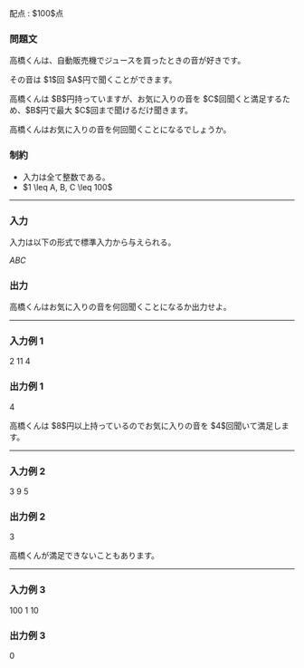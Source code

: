 
<div>

<span>

<span>

<p>
配点 : $100$点
</p>

<div>

<section>

### **問題文**

<p>
高橋くんは、自動販売機でジュースを買ったときの音が好きです。
</p>

<p>
その音は $1$回 $A$円で聞くことができます。
</p>

<p>
高橋くんは $B$円持っていますが、お気に入りの音を $C$回聞くと満足するため、$B$円で最大 $C$回まで聞けるだけ聞きます。
</p>

<p>
高橋くんはお気に入りの音を何回聞くことになるでしょうか。
</p>

</section>

</div>

<div>

<section>

### **制約**

<ul>

<li>
入力は全て整数である。
</li>

<li>
$1 \leq A, B, C \leq 100$
</li>

</ul>

</section>

</div>

---

<div>

<div>

<section>

### **入力**

<p>
入力は以下の形式で標準入力から与えられる。
</p>

<div>

$A$$B$$C$
</div>

</section>

</div>

<div>

<section>

### **出力**

<p>
高橋くんはお気に入りの音を何回聞くことになるか出力せよ。
</p>

</section>

</div>

</div>

---

<div>

<section>

### **入力例 1**

<div>

2 11 4

</div>

</section>

</div>

<div>

<section>

### **出力例 1**

<div>

4

</div>

<p>
高橋くんは $8$円以上持っているのでお気に入りの音を $4$回聞いて満足します。
</p>

</section>

</div>

---

<div>

<section>

### **入力例 2**

<div>

3 9 5

</div>

</section>

</div>

<div>

<section>

### **出力例 2**

<div>

3

</div>

<p>
高橋くんが満足できないこともあります。
</p>

</section>

</div>

---

<div>

<section>

### **入力例 3**

<div>

100 1 10

</div>

</section>

</div>

<div>

<section>

### **出力例 3**

<div>

0

</div>

</section>

</div>

</span>

</span>

</div>

